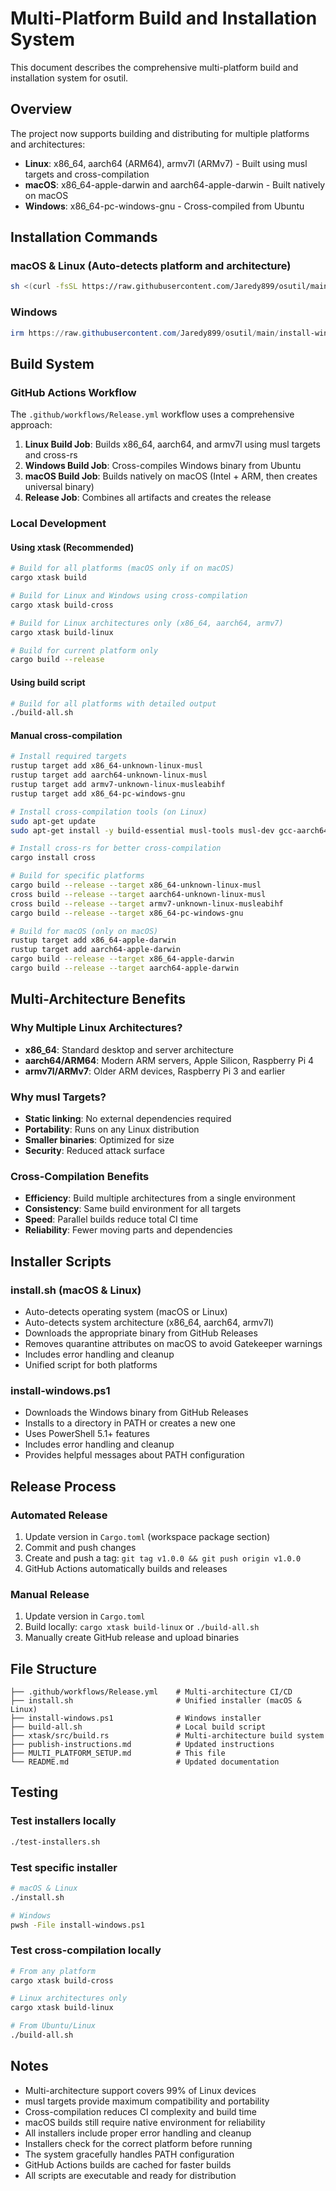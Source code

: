 # Multi-Platform Build and Installation System

This document describes the comprehensive multi-platform build and installation system for osutil.

## Overview

The project now supports building and distributing for multiple platforms and architectures:

- **Linux**: x86_64, aarch64 (ARM64), armv7l (ARMv7) - Built using musl targets and cross-compilation
- **macOS**: x86_64-apple-darwin and aarch64-apple-darwin - Built natively on macOS
- **Windows**: x86_64-pc-windows-gnu - Cross-compiled from Ubuntu

## Installation Commands

### macOS & Linux (Auto-detects platform and architecture)

```bash
sh <(curl -fsSL https://raw.githubusercontent.com/Jaredy899/osutil/main/install.sh)
```

### Windows

```powershell
irm https://raw.githubusercontent.com/Jaredy899/osutil/main/install-windows.ps1 | iex
```

## Build System

### GitHub Actions Workflow

The `.github/workflows/Release.yml` workflow uses a comprehensive approach:

1. **Linux Build Job**: Builds x86_64, aarch64, and armv7l using musl targets and cross-rs
2. **Windows Build Job**: Cross-compiles Windows binary from Ubuntu
3. **macOS Build Job**: Builds natively on macOS (Intel + ARM, then creates universal binary)
4. **Release Job**: Combines all artifacts and creates the release

### Local Development

#### Using xtask (Recommended)

```bash
# Build for all platforms (macOS only if on macOS)
cargo xtask build

# Build for Linux and Windows using cross-compilation
cargo xtask build-cross

# Build for Linux architectures only (x86_64, aarch64, armv7)
cargo xtask build-linux

# Build for current platform only
cargo build --release
```

#### Using build script

```bash
# Build for all platforms with detailed output
./build-all.sh
```

#### Manual cross-compilation

```bash
# Install required targets
rustup target add x86_64-unknown-linux-musl
rustup target add aarch64-unknown-linux-musl
rustup target add armv7-unknown-linux-musleabihf
rustup target add x86_64-pc-windows-gnu

# Install cross-compilation tools (on Linux)
sudo apt-get update
sudo apt-get install -y build-essential musl-tools musl-dev gcc-aarch64-linux-gnu gcc-arm-linux-gnueabihf libc6-dev-arm64-cross libc6-dev-armhf-cross gcc-mingw-w64

# Install cross-rs for better cross-compilation
cargo install cross

# Build for specific platforms
cargo build --release --target x86_64-unknown-linux-musl
cross build --release --target aarch64-unknown-linux-musl
cross build --release --target armv7-unknown-linux-musleabihf
cargo build --release --target x86_64-pc-windows-gnu

# Build for macOS (only on macOS)
rustup target add x86_64-apple-darwin
rustup target add aarch64-apple-darwin
cargo build --release --target x86_64-apple-darwin
cargo build --release --target aarch64-apple-darwin
```

## Multi-Architecture Benefits

### Why Multiple Linux Architectures?

- **x86_64**: Standard desktop and server architecture
- **aarch64/ARM64**: Modern ARM servers, Apple Silicon, Raspberry Pi 4
- **armv7l/ARMv7**: Older ARM devices, Raspberry Pi 3 and earlier

### Why musl Targets?

- **Static linking**: No external dependencies required
- **Portability**: Runs on any Linux distribution
- **Smaller binaries**: Optimized for size
- **Security**: Reduced attack surface

### Cross-Compilation Benefits

- **Efficiency**: Build multiple architectures from a single environment
- **Consistency**: Same build environment for all targets
- **Speed**: Parallel builds reduce total CI time
- **Reliability**: Fewer moving parts and dependencies

## Installer Scripts

### install.sh (macOS & Linux)

- Auto-detects operating system (macOS or Linux)
- Auto-detects system architecture (x86_64, aarch64, armv7l)
- Downloads the appropriate binary from GitHub Releases
- Removes quarantine attributes on macOS to avoid Gatekeeper warnings
- Includes error handling and cleanup
- Unified script for both platforms

### install-windows.ps1

- Downloads the Windows binary from GitHub Releases
- Installs to a directory in PATH or creates a new one
- Uses PowerShell 5.1+ features
- Includes error handling and cleanup
- Provides helpful messages about PATH configuration

## Release Process

### Automated Release

1. Update version in `Cargo.toml` (workspace package section)
2. Commit and push changes
3. Create and push a tag: `git tag v1.0.0 && git push origin v1.0.0`
4. GitHub Actions automatically builds and releases

### Manual Release

1. Update version in `Cargo.toml`
2. Build locally: `cargo xtask build-linux` or `./build-all.sh`
3. Manually create GitHub release and upload binaries

## File Structure

```
├── .github/workflows/Release.yml    # Multi-architecture CI/CD
├── install.sh                       # Unified installer (macOS & Linux)
├── install-windows.ps1              # Windows installer
├── build-all.sh                     # Local build script
├── xtask/src/build.rs               # Multi-architecture build system
├── publish-instructions.md          # Updated instructions
├── MULTI_PLATFORM_SETUP.md          # This file
└── README.md                        # Updated documentation
```

## Testing

### Test installers locally

```bash
./test-installers.sh
```

### Test specific installer

```bash
# macOS & Linux
./install.sh

# Windows
pwsh -File install-windows.ps1
```

### Test cross-compilation locally

```bash
# From any platform
cargo xtask build-cross

# Linux architectures only
cargo xtask build-linux

# From Ubuntu/Linux
./build-all.sh
```

## Notes

- Multi-architecture support covers 99% of Linux devices
- musl targets provide maximum compatibility and portability
- Cross-compilation reduces CI complexity and build time
- macOS builds still require native environment for reliability
- All installers include proper error handling and cleanup
- Installers check for the correct platform before running
- The system gracefully handles PATH configuration
- GitHub Actions builds are cached for faster builds
- All scripts are executable and ready for distribution 